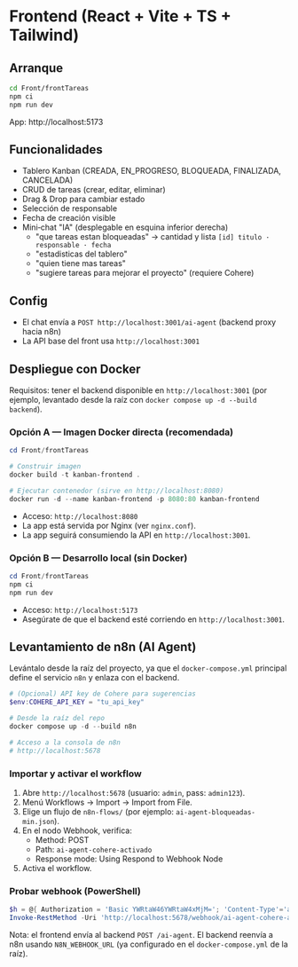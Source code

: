 # Frontend (React + Vite + TS + Tailwind)

## Arranque

```bash
cd Front/frontTareas
npm ci
npm run dev
```

App: http://localhost:5173

## Funcionalidades

- Tablero Kanban (CREADA, EN_PROGRESO, BLOQUEADA, FINALIZADA, CANCELADA)
- CRUD de tareas (crear, editar, eliminar)
- Drag & Drop para cambiar estado
- Selección de responsable
- Fecha de creación visible
- Mini‑chat "IA" (desplegable en esquina inferior derecha)
  - "que tareas estan bloqueadas" → cantidad y lista `[id] titulo · responsable · fecha`
  - "estadisticas del tablero"
  - "quien tiene mas tareas"
  - "sugiere tareas para mejorar el proyecto" (requiere Cohere)

## Config

- El chat envía a `POST http://localhost:3001/ai-agent` (backend proxy hacia n8n)
- La API base del front usa `http://localhost:3001`

## Despliegue con Docker

Requisitos: tener el backend disponible en `http://localhost:3001` (por ejemplo, levantado desde la raíz con `docker compose up -d --build backend`).

### Opción A — Imagen Docker directa (recomendada)

```powershell
cd Front/frontTareas

# Construir imagen
docker build -t kanban-frontend .

# Ejecutar contenedor (sirve en http://localhost:8080)
docker run -d --name kanban-frontend -p 8080:80 kanban-frontend
```

- Acceso: `http://localhost:8080`
- La app está servida por Nginx (ver `nginx.conf`).
- La app seguirá consumiendo la API en `http://localhost:3001`.

### Opción B — Desarrollo local (sin Docker)

```powershell
cd Front/frontTareas
npm ci
npm run dev
```

- Acceso: `http://localhost:5173`
- Asegúrate de que el backend esté corriendo en `http://localhost:3001`.

## Levantamiento de n8n (AI Agent)

Levántalo desde la raíz del proyecto, ya que el `docker-compose.yml` principal define el servicio `n8n` y enlaza con el backend.

```powershell
# (Opcional) API key de Cohere para sugerencias
$env:COHERE_API_KEY = "tu_api_key"

# Desde la raíz del repo
docker compose up -d --build n8n

# Acceso a la consola de n8n
# http://localhost:5678
```

### Importar y activar el workflow

1. Abre `http://localhost:5678` (usuario: `admin`, pass: `admin123`).
2. Menú Workflows → Import → Import from File.
3. Elige un flujo de `n8n-flows/` (por ejemplo: `ai-agent-bloqueadas-min.json`).
4. En el nodo Webhook, verifica:
   - Method: POST
   - Path: `ai-agent-cohere-activado`
   - Response mode: Using Respond to Webhook Node
5. Activa el workflow.

### Probar webhook (PowerShell)

```powershell
$h = @{ Authorization = 'Basic YWRtaW46YWRtaW4xMjM='; 'Content-Type'='application/json' }
Invoke-RestMethod -Uri 'http://localhost:5678/webhook/ai-agent-cohere-activado' -Method Post -Headers $h -Body (@{mensaje='que tareas estan bloqueadas'} | ConvertTo-Json) | ConvertTo-Json -Depth 6
```

Nota: el frontend envía al backend `POST /ai-agent`. El backend reenvía a n8n usando `N8N_WEBHOOK_URL` (ya configurado en el `docker-compose.yml` de la raíz).

